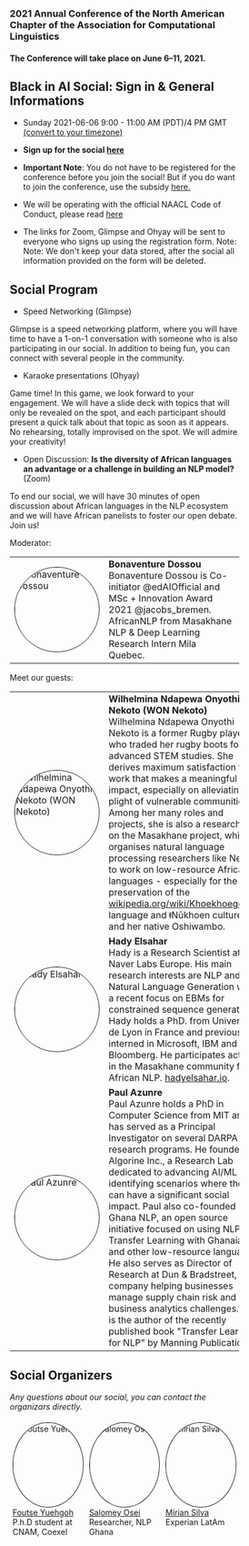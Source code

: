 ### 2021 Annual Conference of the North American Chapter of the Association for Computational Linguistics
#### The Conference will take place on June 6–11, 2021. 

## Black in AI Social: Sign in & General Informations
- Sunday 2021-06-06   9:00 - 11:00 AM (PDT)/4 PM GMT  [(convert to your timezone)](https://www.timeanddate.com/worldclock/converter.html)
- **Sign up for the social <a href="https://forms.gle/W3M69VPu9kVn1oew8" target="_blank">here</a>**

- **Important Note**: You do not have to be registered for the conference before you join the social! But if you do want to join the conference, use the subsidy <a href="https://forms.office.com/Pages/ResponsePage.aspx?id=28am4grn6EidKwihTYoMpX41ACvpRHNMrOJ_vQ5RiqBURUpLUzBXT0RJNUJXU05YUzdITFdZUVJGQi4u" target="_blank">here.</a>

- We will be operating with the official NAACL Code of Conduct, please read <a href="https://www.acm.org/code-of-ethics" target="_blank">here<a/>

- The links for Zoom, Glimpse and Ohyay will be sent to everyone who signs up using the registration form. Note: Note: We don't keep your data stored, after the social all information provided on the form will be deleted.
## Social Program

- Speed Networking (Glimpse)
  
Glimpse is a speed networking platform, where you will have time to have a 1-on-1 conversation with someone who is also participating in our social. In addition to being fun, you can connect with several people in the community.

- Karaoke presentations (Ohyay)

Game time! In this game, we look forward to your engagement. We will have a slide deck with topics that will only be revealed on the spot, and each participant should present a quick talk about that topic as soon as it appears. No rehearsing, totally improvised on the spot. We will admire your creativity! 

- Open Discussion: **Is the diversity of African languages an advantage or a challenge in building an NLP model?** (Zoom)

To end our social, we will have 30 minutes of open discussion about African languages ​​in the NLP ecosystem and we will have African panelists to foster our open debate. Join us! 

Moderator: 

<table>
  <tr>
    <td>
      <img src="https://pbs.twimg.com/profile_images/1398702042525339650/Zc5dA88c_400x400.jpg"        
        alt="Bonaventure Dossou"
        style="width: 150px; height: 150px; object-fit:cover; border-radius: 50%; border: solid 1px;"/>
    </td>
    <td>
      <b>Bonaventure Dossou</b>
      </br>
      Bonaventure Dossou is Co-initiator @edAIOfficial and MSc + Innovation Award 2021 @jacobs_bremen.
      AfricanNLP from Masakhane NLP & Deep Learning Research Intern Mila Quebec. 
    </td>
  </tr>
</table>


Meet our guests: 

<table>
  <tr>
    <td>
      <img src="https://github.com/blackinai/blackinai.github.io/blob/main/bai/src/assets/img/events/Wilhelmina.jpeg?raw=true" alt="Wilhelmina Ndapewa Onyothi Nekoto (WON Nekoto)"
      style="width: 150px; height: 150px; object-fit:cover; border-radius: 50%; border: solid 1px;"/>
    </td>
    <td>
      <b>Wilhelmina Ndapewa Onyothi Nekoto (WON Nekoto)</b>
      </br>
      Wilhelmina Ndapewa Onyothi Nekoto is a former Rugby player, who traded her rugby boots for advanced STEM studies. She derives maximum satisfaction from work that makes a meaningful impact, especially on alleviating the plight of vulnerable communities. Among her many roles and projects, she is also a researcher on the Masakhane project, which organises natural language processing researchers like Nekoto to work on low-resource African languages - especially for the preservation of the <a href="https://en.wikipedia.org/wiki/Khoekhoegowab" target="_blank">wikipedia.org/wiki/Khoekhoegowab</a> language and ǂNūkhoen culture, and her native Oshiwambo.
    </td>
  </tr>
  <tr>
    <td>
      <img src="https://github.com/blackinai/blackinai.github.io/blob/main/bai/src/assets/img/events/Hady.png?raw=true" alt="Hady Elsahar"
      style="width: 150px; height: 150px; object-fit:cover; border-radius: 50%; border: solid 1px"/>
    </td>
    <td>
      <b>Hady Elsahar</b>
      </br>
      Hady is a Research Scientist at Naver Labs Europe. His main research interests are NLP and Natural Language Generation with a recent focus on EBMs for constrained sequence generation. Hady holds a PhD. from Université de Lyon in France and previously interned in Microsoft, IBM and Bloomberg. He participates actively in the Masakhane community for African NLP. <a href="https://www.hadyelsahar.io/" target="_blank">hadyelsahar.io</a>.
    </td>
  </tr><tr>
    <td>  
      <img src="https://github.com/blackinai/blackinai.github.io/blob/main/bai/src/assets/img/events/Paul.jpeg?raw=true" alt="Paul Azunre"
      style="width: 150px; height: 150px; object-fit:cover; border-radius: 50%; border: solid 1px"/>
    </td>
    <td>
      <b>Paul Azunre</b>
      </br>
      Paul Azunre holds a PhD in Computer Science from MIT and has served as a Principal Investigator on several DARPA research programs. He founded Algorine Inc., a Research Lab dedicated to advancing AI/ML and identifying scenarios where they can have a significant social impact. Paul also co-founded Ghana NLP, an open source initiative focused on using NLP and Transfer Learning with Ghanaian and other low-resource languages. He also serves as Director of Research at Dun & Bradstreet, a company helping businesses manage supply chain risk and other business analytics challenges. He is the author of the recently published book "Transfer Learning for NLP" by Manning Publications.
    </td>
  </tr>
</table>

## Social Organizers 

_Any questions about our social, you can contact the organizars directly._

<style>
* {
  box-sizing: border-box;
}
.column {
  float: left;
  width: 33.33%;
  padding: 5px;
}
/* Clearfix (clear floats) */
.row::after {
  content: "";
  clear: both;
  display: table;
}
</style>

<div class="row">
    <div class="column">
        <img src="https://github.com/blackinai/blackinai.github.io/blob/main/bai/src/assets/img/team/foutse.jpg?raw=true" alt="Foutse Yuehgoh"
        style="width: 150px; height: 150px; object-fit:cover; border-radius: 50%; border: solid 1px"/>
        <br/> <a href="https://www.linkedin.com/in/foutse-yuehgoh-9105b184/" target="_blank">Foutse Yuehgoh<a/>
        <br/> P.h.D student at CNAM, Coexel
    </div>
    <div class="column">
        <img src="https://github.com/blackinai/blackinai.github.io/blob/main/bai/src/assets/img/team/salomey.jpg?raw=true" alt="Salomey Osei"
        style="width: 150px; height: 150px; object-fit:cover; border-radius: 50%; border: solid 1px"/> 
        <br/> <a href="https://www.linkedin.com/in/salomey-osei-4b08a5b8/" target="_blank">Salomey Osei<a/>
        <br/> Researcher, NLP Ghana
    </div>
    <div class="column">
        <img src="https://github.com/blackinai/blackinai.github.io/blob/main/bai/src/assets/img/team/mirian.png?raw=true" alt="Mírian Silva"
        style="width: 150px; height: 150px; object-fit:cover; border-radius: 50%; border: solid 1px"/>
        <br/> <a href="https://mirianfsilva.github.io/" target="_blank">Mírian Silva</a>
        <br/> Experian LatAm
    </div>
</div>

<!-- object-position: 100% 0; -->



